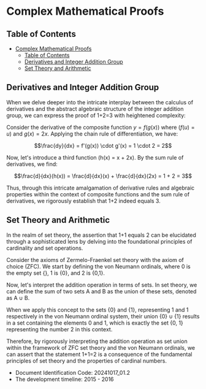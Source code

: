 # Complex Mathematical Proofs

## Table of Contents
- [Complex Mathematical Proofs](#complex-mathematical-proofs)
  - [Table of Contents](#table-of-contents)
  - [Derivatives and Integer Addition Group](#derivatives-and-integer-addition-group)
  - [Set Theory and Arithmetic](#set-theory-and-arithmetic)


## Derivatives and Integer Addition Group

When we delve deeper into the intricate interplay between the calculus of derivatives and the abstract algebraic structure of the integer addition group, we can express the proof of 1+2=3 with heightened complexity:

Consider the derivative of the composite function $y = f(g(x))$ where $(f(u) = u)$ and $g(x) = 2x$. Applying the chain rule of differentiation, we have:

$$\frac{dy}{dx} = f'(g(x)) \cdot g'(x) = 1 \cdot 2 = 2$$

Now, let's introduce a third function \(h(x) = x + 2x\). By the sum rule of derivatives, we find:

$$\frac{d}{dx}(h(x)) = \frac{d}{dx}(x) + \frac{d}{dx}(2x) = 1 + 2 = 3$$

Thus, through this intricate amalgamation of derivative rules and algebraic properties within the context of composite functions and the sum rule of derivatives, we rigorously establish that 1+2 indeed equals 3.

## Set Theory and Arithmetic

In the realm of set theory, the assertion that 1+1 equals 2 can be elucidated through a sophisticated lens by delving into the foundational principles of cardinality and set operations.

Consider the axioms of Zermelo-Fraenkel set theory with the axiom of choice (ZFC). We start by defining the von Neumann ordinals, where 0 is the empty set {}, 1 is {0}, and 2 is {0,1}. 

Now, let's interpret the addition operation in terms of sets. In set theory, we can define the sum of two sets A and B as the union of these sets, denoted as A ∪ B. 

When we apply this concept to the sets {0} and {1}, representing 1 and 1 respectively in the von Neumann ordinal system, their union {0} ∪ {1} results in a set containing the elements 0 and 1, which is exactly the set {0, 1} representing the number 2 in this context.

Therefore, by rigorously interpreting the addition operation as set union within the framework of ZFC set theory and the von Neumann ordinals, we can assert that the statement 1+1=2 is a consequence of the fundamental principles of set theory and the properties of cardinal numbers.

- Document Identification Code: 20241017_01.2
- The development timeline: 2015 - 2016